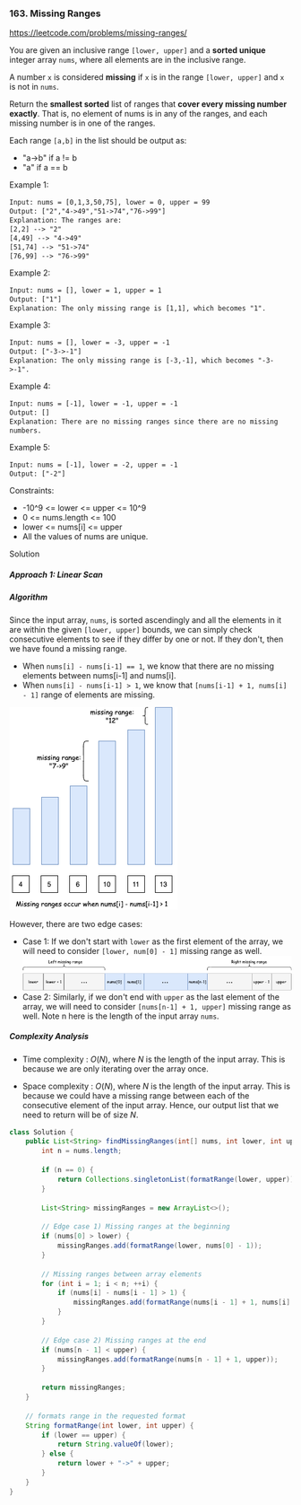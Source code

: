 ### 163. Missing Ranges

https://leetcode.com/problems/missing-ranges/

You are given an inclusive range `[lower, upper]` and a **sorted unique** integer array `nums`, where all elements are in the inclusive range.

A number `x` is considered **missing** if `x` is in the range `[lower, upper]` and `x` is not in `nums`.

Return the **smallest sorted** list of ranges that **cover every missing number exactly**. That is, no element of nums is in any of the ranges, and each missing number is in one of the ranges.

Each range `[a,b]` in the list should be output as:

- "a->b" if a != b
- "a" if a == b
 

Example 1:
```
Input: nums = [0,1,3,50,75], lower = 0, upper = 99
Output: ["2","4->49","51->74","76->99"]
Explanation: The ranges are:
[2,2] --> "2"
[4,49] --> "4->49"
[51,74] --> "51->74"
[76,99] --> "76->99"
```
Example 2:
```
Input: nums = [], lower = 1, upper = 1
Output: ["1"]
Explanation: The only missing range is [1,1], which becomes "1".
```
Example 3:
```
Input: nums = [], lower = -3, upper = -1
Output: ["-3->-1"]
Explanation: The only missing range is [-3,-1], which becomes "-3->-1".
```
Example 4:
```
Input: nums = [-1], lower = -1, upper = -1
Output: []
Explanation: There are no missing ranges since there are no missing numbers.
```
Example 5:
```
Input: nums = [-1], lower = -2, upper = -1
Output: ["-2"]
``` 

Constraints:

- -10^9 <= lower <= upper <= 10^9
- 0 <= nums.length <= 100
- lower <= nums[i] <= upper
- All the values of nums are unique.

Solution

##### Approach 1: Linear Scan

##### Algorithm

Since the input array, `nums`, is sorted ascendingly and all the elements in it are within the given `[lower, upper]` bounds, we can simply check consecutive elements to see if they differ by one or not. If they don't, then we have found a missing range.

- When `nums[i] - nums[i-1] == 1`, we know that there are no missing elements between nums[i-1] and nums[i].
- When `nums[i] - nums[i-1] > 1`, we know that `[nums[i-1] + 1, nums[i] - 1]` range of elements are missing.

![](./res/missing_range.png)

However, there are two edge cases:

- Case 1: If we don't start with `lower` as the first element of the array, we will need to consider `[lower, num[0] - 1]` missing range as well.
![](./res/missing_range2.png)
- Case 2: Similarly, if we don't end with `upper` as the last element of the array, we will need to consider `[nums[n-1] + 1, upper]` missing range as well. Note n here is the length of the input array `nums`.

##### Complexity Analysis

- Time complexity : $O(N)$, where $N$ is the length of the input array. This is because we are only iterating over the array once.

- Space complexity : $O(N)$, where $N$ is the length of the input array. This is because we could have a missing range between each of the consecutive element of the input array. Hence, our output list that we need to return will be of size $N$.

```java
class Solution {
    public List<String> findMissingRanges(int[] nums, int lower, int upper) {
        int n = nums.length;

        if (n == 0) {
            return Collections.singletonList(formatRange(lower, upper));
        }

        List<String> missingRanges = new ArrayList<>();

        // Edge case 1) Missing ranges at the beginning
        if (nums[0] > lower) {
            missingRanges.add(formatRange(lower, nums[0] - 1));
        }

        // Missing ranges between array elements
        for (int i = 1; i < n; ++i) {
            if (nums[i] - nums[i - 1] > 1) {
                missingRanges.add(formatRange(nums[i - 1] + 1, nums[i] - 1));
            }
        }
        
        // Edge case 2) Missing ranges at the end
        if (nums[n - 1] < upper) {
            missingRanges.add(formatRange(nums[n - 1] + 1, upper));
        }

        return missingRanges;
    }

    // formats range in the requested format
    String formatRange(int lower, int upper) {
        if (lower == upper) {
            return String.valueOf(lower);
        } else {
            return lower + "->" + upper;
        }
    }
}
```